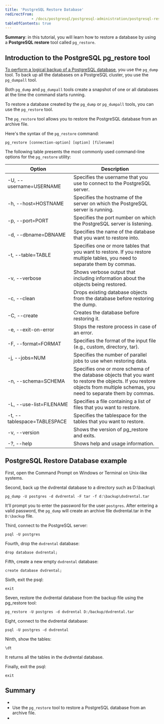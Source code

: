 ```yaml
---
title: 'PostgreSQL Restore Database'
redirectFrom: 
            - /docs/postgresql/postgresql-administration/postgresql-restore-database/
tableOfContents: true
---
```



**Summary**: in this tutorial, you will learn how to restore a database by using a **PostgreSQL restore** tool called `pg_restore`.





## Introduction to the PostgreSQL pg_restore tool





[To perform a logical backup of a PostgreSQL database](https://www.postgresqltutorial.com/postgresql-administration/postgresql-backup-database/), you use the `pg_dump` tool. To back up all the databases on a PostgreSQL cluster, you use the `pg_dumpall` tool.





Both `pg_dump` and `pg_dumpall` tools create a snapshot of one or all databases at the time the command starts running.





To restore a database created by the `pg_dump` or `pg_dumpall` tools, you can use the `pg_restore` tool.





The `pg_restore` tool allows you to restore the PostgreSQL database from an archive file.





Here's the syntax of the `pg_restore` command:





```
pg_restore [connection-option] [option] [filename]
```





The following table presents the most commonly used command-line options for the `pg_restore` utility:





| Option                      | Description                                                                                                                                                                   |
| --------------------------- | ----------------------------------------------------------------------------------------------------------------------------------------------------------------------------- |
| -U, --username=USERNAME     | Specifies the username that you use to connect to the PostgreSQL server.                                                                                                      |
| -h, --host=HOSTNAME         | Specifies the hostname of the server on which the PostgreSQL server is running.                                                                                               |
| -p, --port=PORT             | Specifies the port number on which the PostgreSQL server is listening.                                                                                                        |
| -d, --dbname=DBNAME         | Specifies the name of the database that you want to restore into.                                                                                                             |
| -t, --table=TABLE           | Specifies one or more tables that you want to restore. If you restore multiple tables, you need to separate them by commas.                                                   |
| -v, --verbose               | Shows verbose output that including information about the objects being restored.                                                                                             |
| -c, --clean                 | Drops existing database objects from the database before restoring the dump.                                                                                                  |
| -C, --create                | Creates the database before restoring it.                                                                                                                                     |
| -e, --exit-on-error         | Stops the restore process in case of an error.                                                                                                                                |
| -F, --format=FORMAT         | Specifies the format of the input file (e.g., custom, directory, tar).                                                                                                        |
| -j, --jobs=NUM              | Specifies the number of parallel jobs to use when restoring data.                                                                                                             |
| -n, --schema=SCHEMA         | Specifies one or more schema of the database objects that you want to restore the objects. If you restore objects from multiple schemas, you need to separate them by commas. |
| -L, --use-list=FILENAME     | Specifies a file containing a list of files that you want to restore.                                                                                                         |
| -t, --tablespace=TABLESPACE | Specifies the tablespace for the tables that you want to restore.                                                                                                             |
| -v, --version               | Shows the version of pg_restore and exits.                                                                                                                                    |
| -?, --help                  | Shows help and usage information.                                                                                                                                             |





## PostgreSQL Restore Database example





First, open the Command Prompt on Windows or Terminal on Unix-like systems.





Second, back up the dvdrental database to a directory such as D:\\backup\\





```
pg_dump -U postgres -d dvdrental -F tar -f d:\backup\dvdrental.tar
```





It'll prompt you to enter the password for the user `postgres`. After entering a valid password, the `pg_dump` will create an archive file dvdrental.tar in the `D:\backup` file.





Third, connect to the PostgreSQL server:





```
psql -U postgres
```





Fourth, drop the `dvdrental` database:





```
drop database dvdrental;
```





Fifth, create a new empty `dvdrental` database:





```
create database dvdrental;
```





Sixth, exit the psql:





```
exit
```





Seven, restore the dvdrental database from the backup file using the pg_restore tool:





```
pg_restore -U postgres -d dvdrental D:/backup/dvdrental.tar
```





Eight, connect to the dvdrental database:





```
psql -U postgres -d dvdrental
```





Ninth, show the tables:





```
\dt
```





It returns all the tables in the dvdrental database.





Finally, exit the psql:





```
exit
```





## Summary





- 
- Use the `pg_restore` tool to restore a PostgreSQL database from an archive file.
- 


